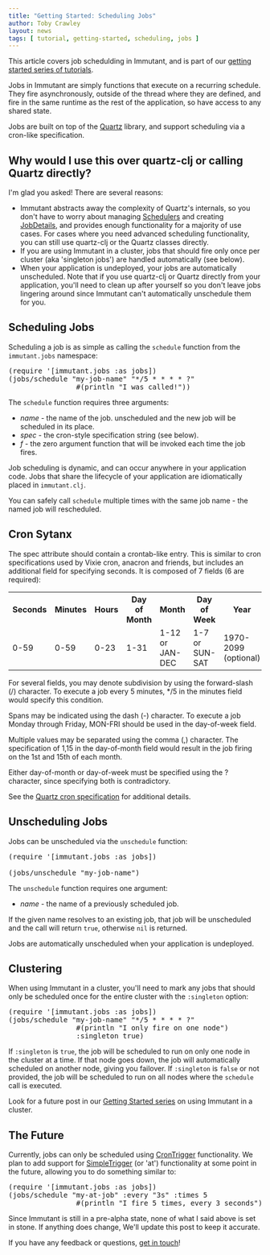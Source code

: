 ```yaml
---
title: "Getting Started: Scheduling Jobs"
author: Toby Crawley
layout: news
tags: [ tutorial, getting-started, scheduling, jobs ]
---
```



This article covers job schedulding in Immutant, and is part of our
[getting started series of tutorials][getting-started]. 

Jobs in Immutant are simply functions that execute on a recurring 
schedule. They fire asynchronously, outside of the thread where they are 
defined, and fire in the same runtime as the rest of the application, so 
have access to any shared state.

Jobs are built on top of the [Quartz] library, and support scheduling via a 
cron-like specification. 

## Why would I use this over quartz-clj or calling Quartz directly?

I'm glad you asked! There are several reasons:

* Immutant abstracts away the complexity of Quartz's internals, so you don't
  have to worry about managing [Schedulers] and creating [JobDetails], and
  provides enough functionality for a majority of use cases. For 
  cases where you need advanced scheduling functionality, you can still use
  quartz-clj or the Quartz classes directly.
* If you are using Immutant in a cluster, jobs that should fire only once per
  cluster (aka 'singleton jobs') are handled automatically (see below).
* When your application is undeployed, your jobs are automatically unscheduled.
  Note that if you use quartz-clj or Quartz directly from your application,
  you'll need  to clean up after yourself so you don't leave jobs lingering around 
  since Immutant can't automatically unschedule them for you.

## Scheduling Jobs

Scheduling a job is as simple as calling the `schedule`  function from the
`immutant.jobs` namespace:

<pre class="syntax clojure">(require '[immutant.jobs :as jobs])
(jobs/schedule "my-job-name" "*/5 * * * * ?" 
                #(println "I was called!"))</pre>

The `schedule` function requires three arguments:

* *name* - the name of the job.
  unscheduled and the new job will be scheduled in its place. 
* *spec* - the cron-style specification string (see below).
* *f* - the zero argument function that will be invoked each time the job fires.


Job scheduling is dynamic, and can occur anywhere in your application code. 
Jobs that share the lifecycle of your application are idiomatically placed in `immutant.clj`.

You can safely call `schedule` multiple times with the same job name - the named job will 
rescheduled.
  
## Cron Sytanx

The spec attribute should contain a crontab-like entry. This is similar to cron specifications
used by Vixie cron, anacron and friends, but includes an additional field for specifying seconds.
It is composed of 7 fields (6 are required):

<table class="fancy">
    <tr><th>Seconds</th><th>Minutes</th><th>Hours</th><th>Day of Month</th><th>Month</th><th>Day of Week</th><th>Year</th></tr>
    <tr><td>0-59</td><td>0-59</td><td>0-23</td><td>1-31</td><td>1-12 or JAN-DEC</td><td>1-7 or SUN-SAT</td><td>1970-2099 (optional)</td></tr>
</table>

For several fields, you may denote subdivision by using the forward-slash (/) character. To execute a job 
every 5 minutes, */5 in the minutes field would specify this condition.

Spans may be indicated using the dash (-) character. To execute a job Monday through Friday, MON-FRI 
should be used in the day-of-week field.

Multiple values may be separated using the comma (,) character. The specification of 1,15 in the 
day-of-month field would result in the job firing on the 1st and 15th of each month.

Either day-of-month or day-of-week must be specified using the ? character, since specifying
both is contradictory.

  See the [Quartz cron specification] for additional details.


## Unscheduling Jobs
  
Jobs can be unscheduled via the `unschedule` function:

<pre class="syntax clojure">(require '[immutant.jobs :as jobs])
    
(jobs/unschedule "my-job-name")</pre>

The `unschedule` function requires one argument:

* *name* - the name of a previously scheduled job.

If the given name resolves to an existing job, that job will be unscheduled and the call will
return `true`, otherwise `nil` is returned.

Jobs are automatically unscheduled when your application is undeployed.

## Clustering

When using Immutant in a cluster, you'll need to mark any jobs that should only be scheduled
once for the entire cluster with the `:singleton` option:

<pre class="syntax clojure">(require '[immutant.jobs :as jobs])
(jobs/schedule "my-job-name" "*/5 * * * * ?" 
                #(println "I only fire on one node")
                :singleton true)</pre>

If `:singleton` is `true`, the job will be scheduled to run on only one node in the cluster
at a time. If that node goes down, the job will automatically scheduled on another node, giving
you failover. If `:singleton` is `false` or not provided, the job will be scheduled to run on
all nodes where the `schedule` call is executed.

Look for a future post in our [Getting Started series][getting-started] on using Immutant in
a cluster.

## The Future

Currently, jobs can only be scheduled using [CronTrigger] functionality. We plan to add
support for [SimpleTrigger] (or 'at') functionality at some point in the future, 
allowing you to do something similar to:

<pre class="syntax clojure">(require '[immutant.jobs :as jobs])
(jobs/schedule "my-at-job" :every "3s" :times 5
                #(println "I fire 5 times, every 3 seconds"))</pre>

Since Immutant is still in a pre-alpha state, none of what I said above is set in stone. If 
anything does change, We'll update this post to keep it accurate. 

If you have any feedback or questions, [get in touch]! 

[getting-started]: /news/tags/getting-started/
[Quartz]: http://quartz-scheduler.org/
[Schedulers]: http://quartz-scheduler.org/api/1.8.5/org/quartz/Scheduler.html
[JobDetails]: http://quartz-scheduler.org/api/1.8.5/org/quartz/JobDetail.html
[CronTrigger]: http://quartz-scheduler.org/api/1.8.5/org/quartz/CronTrigger.html
[SimpleTrigger]: http://quartz-scheduler.org/api/1.8.5/org/quartz/SimpleTrigger.html
[Quartz cron specification]: http://www.quartz-scheduler.org/documentation/quartz-1.x/tutorials/TutorialLesson06
[get in touch]: /community






